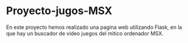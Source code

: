 # Proyecto-jugos-MSX
En este proyecto hemos realizado una pagina web utilizando Flask, en la que hay un buscador de video juegos del mitico ordenador MSX.
